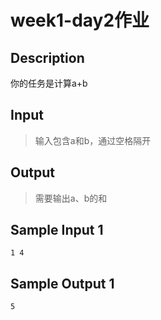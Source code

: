 # week1-day2作业

## Description

你的任务是计算a+b

## Input

> 输入包含a和b，通过空格隔开

## Output

> 需要输出a、b的和

## Sample Input 1

```text
1 4
```

## Sample Output 1

```text
5
```
